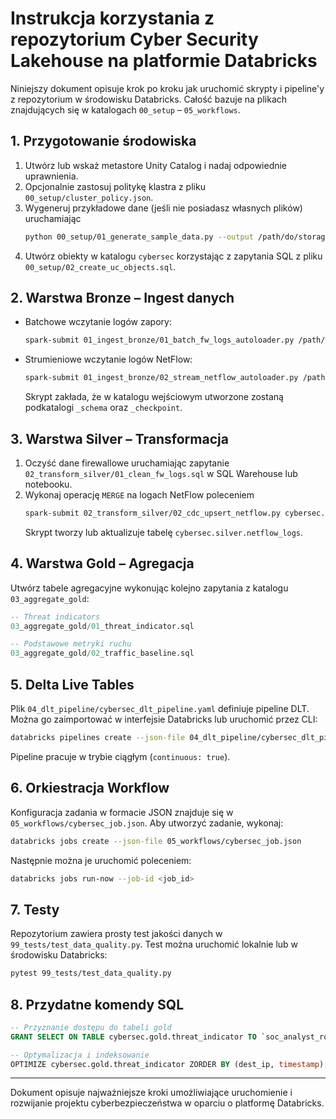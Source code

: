 # Instrukcja korzystania z repozytorium Cyber Security Lakehouse na platformie Databricks

Niniejszy dokument opisuje krok po kroku jak uruchomić skrypty i pipeline'y z repozytorium w środowisku Databricks. Całość bazuje na plikach znajdujących się w katalogach `00_setup` – `05_workflows`.

## 1. Przygotowanie środowiska

1. Utwórz lub wskaż metastore Unity Catalog i nadaj odpowiednie uprawnienia.
2. Opcjonalnie zastosuj politykę klastra z pliku `00_setup/cluster_policy.json`.
3. Wygeneruj przykładowe dane (jeśli nie posiadasz własnych plików) uruchamiając
   ```bash
   python 00_setup/01_generate_sample_data.py --output /path/do/storage
   ```
4. Utwórz obiekty w katalogu `cybersec` korzystając z zapytania SQL z pliku `00_setup/02_create_uc_objects.sql`.

## 2. Warstwa Bronze – Ingest danych

* Batchowe wczytanie logów zapory:
  ```bash
  spark-submit 01_ingest_bronze/01_batch_fw_logs_autoloader.py /path/do/firewall_logs
  ```
* Strumieniowe wczytanie logów NetFlow:
  ```bash
  spark-submit 01_ingest_bronze/02_stream_netflow_autoloader.py /path/do/netflow_logs
  ```
  Skrypt zakłada, że w katalogu wejściowym utworzone zostaną podkatalogi `_schema` oraz `_checkpoint`.

## 3. Warstwa Silver – Transformacja

1. Oczyść dane firewallowe uruchamiając zapytanie `02_transform_silver/01_clean_fw_logs.sql` w SQL Warehouse lub notebooku.
2. Wykonaj operację `MERGE` na logach NetFlow poleceniem
   ```bash
   spark-submit 02_transform_silver/02_cdc_upsert_netflow.py cybersec.bronze.netflow_logs
   ```
   Skrypt tworzy lub aktualizuje tabelę `cybersec.silver.netflow_logs`.

## 4. Warstwa Gold – Agregacja

Utwórz tabele agregacyjne wykonując kolejno zapytania z katalogu `03_aggregate_gold`:

```sql
-- Threat indicators
03_aggregate_gold/01_threat_indicator.sql

-- Podstawowe metryki ruchu
03_aggregate_gold/02_traffic_baseline.sql
```

## 5. Delta Live Tables

Plik `04_dlt_pipeline/cybersec_dlt_pipeline.yaml` definiuje pipeline DLT. Można go zaimportować w interfejsie Databricks lub uruchomić przez CLI:

```bash
databricks pipelines create --json-file 04_dlt_pipeline/cybersec_dlt_pipeline.yaml
```

Pipeline pracuje w trybie ciągłym (`continuous: true`).

## 6. Orkiestracja Workflow

Konfiguracja zadania w formacie JSON znajduje się w `05_workflows/cybersec_job.json`. Aby utworzyć zadanie, wykonaj:

```bash
databricks jobs create --json-file 05_workflows/cybersec_job.json
```

Następnie można je uruchomić poleceniem:

```bash
databricks jobs run-now --job-id <job_id>
```

## 7. Testy

Repozytorium zawiera prosty test jakości danych w `99_tests/test_data_quality.py`. Test można uruchomić lokalnie lub w środowisku Databricks:

```bash
pytest 99_tests/test_data_quality.py
```

## 8. Przydatne komendy SQL

```sql
-- Przyznanie dostępu do tabeli gold
GRANT SELECT ON TABLE cybersec.gold.threat_indicator TO `soc_analyst_role`;

-- Optymalizacja i indeksowanie
OPTIMIZE cybersec.gold.threat_indicator ZORDER BY (dest_ip, timestamp);
```

---

Dokument opisuje najważniejsze kroki umożliwiające uruchomienie i rozwijanie projektu cyberbezpieczeństwa w oparciu o platformę Databricks.
